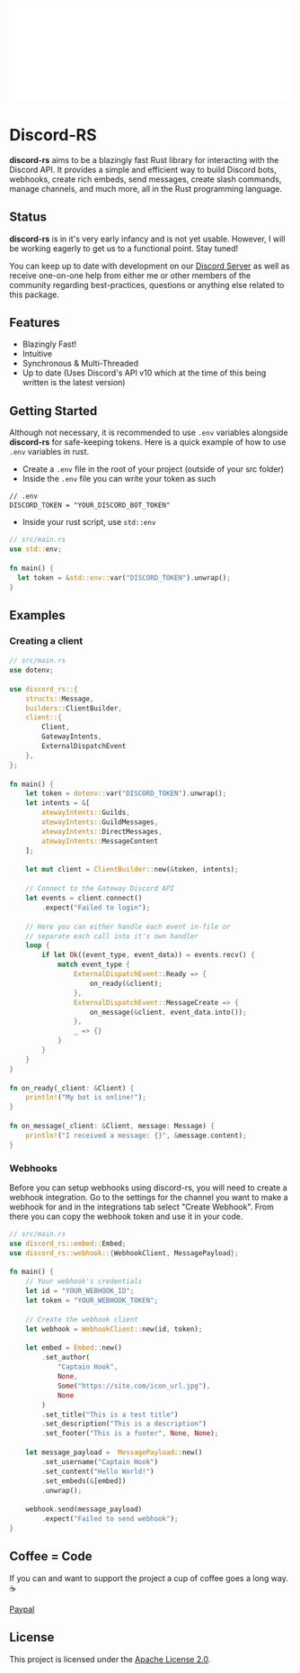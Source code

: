 ![alt text](/assets/discord-rs-banner-white.png)

# Discord-RS

**discord-rs** aims to be a blazingly fast  Rust library for interacting with the Discord API. It provides a simple and efficient way to build Discord bots, webhooks, create rich embeds, send messages, create slash commands, manage channels, and much more, all in the Rust programming language.

## Status

**discord-rs** is in it's very early infancy and is not yet usable. However, I will be working eagerly to get us to a functional point. Stay tuned!

You can keep up to date with development on our [Discord Server](https://discord.gg/RT4q6Y7Xkh) as well as receive one-on-one help from either me or other members of the community regarding best-practices, questions or anything else related to this package.

## Features
- Blazingly Fast!
- Intuitive
- Synchronous & Multi-Threaded
- Up to date (Uses Discord's API v10 which at the time of this being written is the latest version)

## Getting Started

Although not necessary, it is recommended to use `.env` variables alongside **discord-rs** for safe-keeping tokens. Here is a quick example of how to use `.env` variables in rust.

- Create a `.env` file in the root of your project (outside of your src folder)
- Inside the `.env` file you can write your token as such
```env
// .env
DISCORD_TOKEN = "YOUR_DISCORD_BOT_TOKEN"
```
- Inside your rust script, use `std::env`
```rust
// src/main.rs
use std::env;

fn main() {
  let token = &std::env::var("DISCORD_TOKEN").unwrap();
}
```

## Examples

### Creating a client
```rs
// src/main.rs
use dotenv;

use discord_rs::{
    structs::Message,
    builders::ClientBuilder,
    client::{
        Client,
        GatewayIntents,
        ExternalDispatchEvent
    },
};

fn main() {
    let token = dotenv::var("DISCORD_TOKEN").unwrap();
    let intents = &[
        atewayIntents::Guilds,
        atewayIntents::GuildMessages,
        atewayIntents::DirectMessages,
        atewayIntents::MessageContent
    ];

    let mut client = ClientBuilder::new(&token, intents);

    // Connect to the Gateway Discord API
    let events = client.connect()
        .expect("Failed to login");
    
    // Here you can either handle each event in-file or
    // separate each call into it's own handler
    loop {
        if let Ok((event_type, event_data)) = events.recv() {
            match event_type {
                ExternalDispatchEvent::Ready => {
                    on_ready(&client);
                },
                ExternalDispatchEvent::MessageCreate => {
                    on_message(&client, event_data.into());
                },
                _ => {}
            }
        }
    }
}

fn on_ready(_client: &Client) {
    println!("My bot is online!");
}

fn on_message(_client: &Client, message: Message) {
    println!("I received a message: {}", &message.content);
}
```

### Webhooks
Before you can setup webhooks using discord-rs, you will need to create a webhook integration. Go to the settings for the channel you want to make a webhook for and in the integrations tab select "Create Webhook". From there you can copy the webhook token and use it in your code.

```rust
// src/main.rs
use discord_rs::embed::Embed;
use discord_rs::webhook::{WebhookClient, MessagePayload};

fn main() {
    // Your webhook's credentials
    let id = "YOUR_WEBHOOK_ID";
    let token = "YOUR_WEBHOOK_TOKEN";

    // Create the webhook client
    let webhook = WebhookClient::new(id, token);

    let embed = Embed::new()
        .set_author(
            "Captain Hook",
            None,
            Some("https://site.com/icon_url.jpg"),
            None
        )
        .set_title("This is a test title")
        .set_description("This is a description")
        .set_footer("This is a footer", None, None);

    let message_payload =  MessagePayload::new()
        .set_username("Captain Hook")
        .set_content("Hello World!")
        .set_embeds(&[embed])
        .unwrap();

    webhook.send(message_payload)
        .expect("Failed to send webhook");
}
```

## Coffee = Code
If you can and want to support the project a cup of coffee goes a long way. ☕

[Paypal](https://www.paypal.me/bptiburcio)

## License
This project is licensed under the [Apache License 2.0](https://www.apache.org/licenses/LICENSE-2.0).